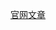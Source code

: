 [官网文章](https://www.elastic.co/guide/en/elasticsearch/reference/current/search-request-source-filtering.html)
